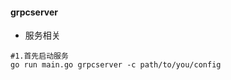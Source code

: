 #### grpcserver

- 服务相关
```shell script
#1.首先启动服务
go run main.go grpcserver -c path/to/you/config
```